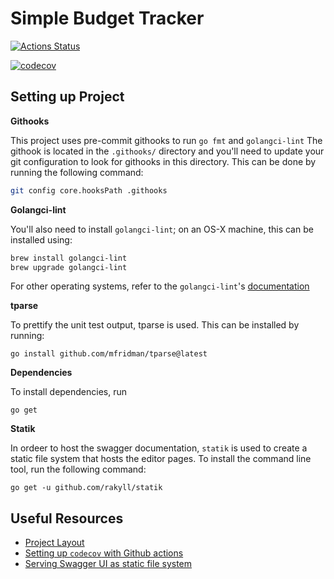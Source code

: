 # Simple Budget Tracker

[![Actions Status](https://github.com/<github_username>/<repo>/workflows/build/badge.svg)](https://github.com/w-k-s/simple-budget-tracker/actions)

[![codecov](https://codecov.io/gh/<github_username>/<repo>/branch/master/graph/badge.svg)](https://codecov.io/gh/w-k-s/simple-budget-tracker)

## Setting up Project

**Githooks**

This project uses pre-commit githooks to run `go fmt` and `golangci-lint`
The githook is located in the `.githooks/` directory and you'll need to update your git configuration to look for githooks in this directory. This can be done by running the following command:

```sh
git config core.hooksPath .githooks
```

**Golangci-lint**

You'll also need to install `golangci-lint`; on an OS-X machine, this can be installed using:

```sh
brew install golangci-lint
brew upgrade golangci-lint
```

For other operating systems, refer to the `golangci-lint`'s [documentation](https://golangci-lint.run/usage/install/#local-installation)

**tparse**

To prettify the unit test output, tparse is used. This can be installed by running:
```
go install github.com/mfridman/tparse@latest
```

**Dependencies**

To install dependencies, run

```
go get
```

**Statik**

In ordeer to host the swagger documentation, `statik` is used to create a static file system that hosts the editor pages. To install the command line tool, run the following command:

```
go get -u github.com/rakyll/statik
```

## Useful Resources

- [Project Layout](https://github.com/golang-standards/project-layout)
- [Setting up `codecov` with Github actions](https://gist.github.com/Harold2017/d98607f242659ca65e731c688cb92707)
- [Serving Swagger UI as static file system](https://ribice.medium.com/serve-swaggerui-within-your-golang-application-5486748a5ed4)
